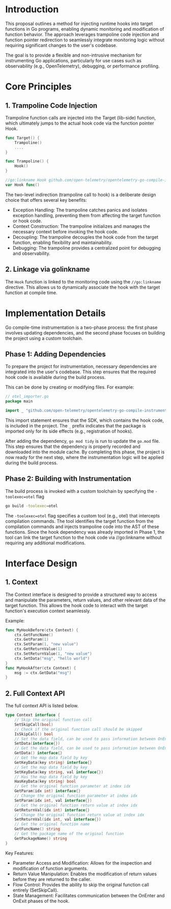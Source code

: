 # Introduction
This proposal outlines a method for injecting runtime hooks into target functions in Go programs, enabling dynamic monitoring and modification of function behavior. The approach leverages trampoline code injection and function pointer redirection to seamlessly integrate monitoring logic without requiring significant changes to the user's codebase.

The goal is to provide a flexible and non-intrusive mechanism for instrumenting Go applications, particularly for use cases such as observability (e.g., OpenTelemetry), debugging, or performance profiling.

# Core Principles
## 1. Trampoline Code Injection
Trampoline function calls are injected into the Target (lib-side) function, which ultimately jumps to the actual hook code via the function pointer Hook.

```go
func Target() {
    Trampoline()
    ....
}

func Trampoline() {
    Hook()
}

//go:linkname Hook github.com/open-telemetry/opentelemetry-go-compile-instrumentation/sdk/hook.MyHook
var Hook func()
```
The two-level indirection (trampoline call to hook) is a deliberate design choice that offers several key benefits:

- Exception Handling: The trampoline catches panics and isolates exception handling, preventing them from affecting the target function or hook code.
- Context Construction: The trampoline initializes and manages the necessary context before invoking the hook code.
- Decoupling: The trampoline decouples the hook code from the target function, enabling flexibility and maintainability.
- Debugging: The trampoline provides a centralized point for debugging and observability.


## 2. Linkage via golinkname
The `Hook` function is linked to the monitoring code using the `//go:linkname` directive. This allows us to dynamically associate the hook with the target function at compile time.

# Implementation Details
Go compile-time instrumentation is a two-phase process: the first phase involves updating dependencies, and the second phase focuses on building the project using a custom toolchain.

## Phase 1: Adding Dependencies
To prepare the project for instrumentation, necessary dependencies are integrated into the user's codebase. This step ensures that the required hook code is available during the build process.

This can be done by creating or modifying files. For example:

```go
// otel_importer.go
package main

import _ "github.com/open-telemetry/opentelemetry-go-compile-instrumentation/sdk"
```

This import statement ensures that the SDK, which contains the hook code, is included in the project. The `_` prefix indicates that the package is imported only for its side effects (e.g., registration of hooks).

After adding the dependency, `go mod tidy` is run to update the `go.mod` file. This step ensures that the dependency is properly recorded and downloaded into the module cache.
By completing this phase, the project is now ready for the next step, where the instrumentation logic will be applied during the build process.

## Phase 2: Building with Instrumentation
The build process is invoked with a custom toolchain by specifying the `-toolexec=otel` flag

```bash
go build -toolexec=otel
```

The `-toolexec=otel` flag specifies a custom tool (e.g., otel) that intercepts compilation commands. The tool identifies the target function from the compilation commands and injects trampoline code into the AST of these functions. Since the hook dependency was already imported in Phase 1, the tool can link the target function to the hook code via //go:linkname without requiring any additional modifications.


# Interface Design
## 1. Context
The Context interface is designed to provide a structured way to access and manipulate the parameters, return values, and other relevant data of the target function. This allows the hook code to interact with the target function's execution context seamlessly.

Example:
```go
func MyHookBefore(ctx Context) {
	ctx.GetFuncName()
	ctx.GetParam(1)
	ctx.SetParam(1, "new value")
	ctx.GetReturnValue(1)
	ctx.SetReturnValue(1, "new value")
	ctx.SetData("msg", "hello world")
}
func MyHookAfter(ctx Context) {
	msg := ctx.GetData("msg")
}
```

## 2. Full Context API
The full context API is listed below.

```go
type Context interface {
	// Skip the original function call
	SetSkipCall(bool)
	// Check if the original function call should be skipped
	IsSkipCall() bool
	// Set the data field, can be used to pass information between OnEnter & OnExit
	SetData(interface{})
	// Get the data field, can be used to pass information between OnEnter & OnExit
	GetData() interface{}
	// Get the map data field by key
	GetKeyData(key string) interface{}
	// Set the map data field by key
	SetKeyData(key string, val interface{})
	// Has the map data field by key
	HasKeyData(key string) bool
	// Get the original function parameter at index idx
	GetParam(idx int) interface{}
	// Change the original function parameter at index idx
	SetParam(idx int, val interface{})
	// Get the original function return value at index idx
	GetReturnVal(idx int) interface{}
	// Change the original function return value at index idx
	SetReturnVal(idx int, val interface{})
	// Get the original function name
	GetFuncName() string
	// Get the package name of the original function
	GetPackageName() string
}
```

Key Features:
- Parameter Access and Modification: Allows for the inspection and modification of function arguments.
- Return Value Manipulation: Enables the modification of return values before they are returned to the caller.
- Flow Control: Provides the ability to skip the original function call entirely (SetSkipCall).
- State Management: Facilitates communication between the OnEnter and OnExit phases of the hook.

